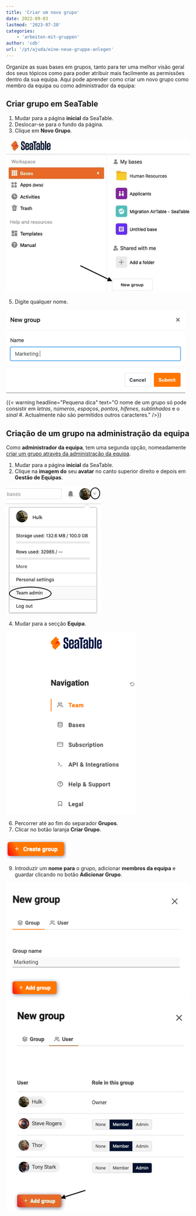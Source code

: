 ```yaml
---
title: 'Criar um novo grupo'
date: 2022-09-03
lastmod: '2023-07-20'
categories:
    - 'arbeiten-mit-gruppen'
author: 'cdb'
url: '/pt/ajuda/eine-neue-gruppe-anlegen'
---
```


Organize as suas bases em grupos, tanto para ter uma melhor visão geral dos seus tópicos como para poder atribuir mais facilmente as permissões dentro da sua equipa. Aqui pode aprender como criar um novo grupo como membro da equipa ou como administrador da equipa:

## Criar grupo em SeaTable

1. Mudar para a página **inicial** da SeaTable.
2. Deslocar-se para o fundo da página.
3. Clique em **Novo Grupo**.

![Clique em Novo grupo](images/create-new-group.jpg)

5. Digite qualquer nome.

![Nomear o grupo recém-criado](images/name-new-group.png)

{{< warning  headline="Pequena dica"  text="O nome de um grupo só pode consistir em _letras_, _números_, _espaços_, _pontos_, _hífenes_, _sublinhados_ e o _sinal #_. Actualmente não são permitidos outros caracteres." />}}

## Criação de um grupo na administração da equipa

Como **administrador da equipa**, tem uma segunda opção, nomeadamente [criar um grupo através da administração da equipa](https://seatable.io/pt/docs/teamverwaltung/eine-neue-gruppe-anlegen-2/).

1. Mudar para a página **inicial** da SeaTable.
2. Clique na **imagem do** seu **avatar** no canto superior direito e depois em **Gestão de Equipas**.

![Abrir a gestão da equipa](images/open-team-admin.jpg)

4. Mudar para a secção **Equipa**.

![Abrir o separador Equipa](images/open-reiter-team-1.png)

6. Percorrer até ao fim do separador **Grupos**.
7. Clicar no botão laranja **Criar Grupo**.

![Clique em Criar grupo](images/Bildschirmfoto-2023-07-20-um-13.08.54.png)

9. Introduzir um **nome para** o grupo, adicionar **membros da equipa** e guardar clicando no botão **Adicionar Grupo**.

![Nomear o grupo recém-criado](images/name-new-group-team-admin.png)  
![Adicionar membros ao grupo e guardar as alterações](images/add-members-and-save-team-admin.jpg)
